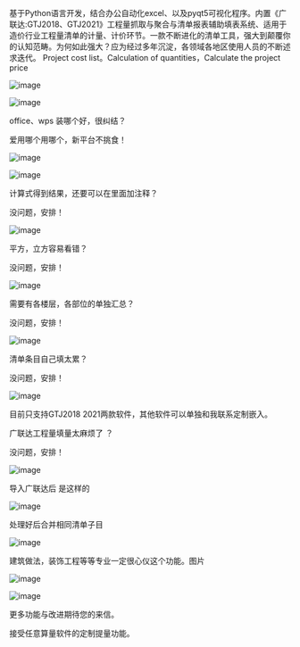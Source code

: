 基于Python语言开发，结合办公自动化excel、以及pyqt5可视化程序。内置《广联达:GTJ2018、GTJ2021》工程量抓取与聚合与清单报表辅助填表系统、适用于造价行业工程量清单的计量、计价环节。一款不断进化的清单工具，强大到颠覆你的认知范畴。为何如此强大？应为经过多年沉淀，各领域各地区使用人员的不断述求迭代。
Project cost list。Calculation of quantities，Calculate the project price

![image](https://user-images.githubusercontent.com/77518614/120287810-2f843600-c2f2-11eb-8c34-f567f5e65852.png)

![image](https://user-images.githubusercontent.com/77518614/120287834-327f2680-c2f2-11eb-9a61-d1f73a1a08f6.png)

office、wps 装哪个好，很纠结？

爱用哪个用哪个，新平台不挑食！



![image](https://user-images.githubusercontent.com/77518614/120287867-3b6ff800-c2f2-11eb-88cd-54153428edfa.png)

![image](https://user-images.githubusercontent.com/77518614/120287884-3f037f00-c2f2-11eb-9ca3-311cf8c8b05c.png)

计算式得到结果，还要可以在里面加注释？

没问题，安排！




![image](https://user-images.githubusercontent.com/77518614/120287915-4591f680-c2f2-11eb-8849-784df1ace697.png)

平方，立方容易看错？

没问题，安排！




![image](https://user-images.githubusercontent.com/77518614/120287941-4c206e00-c2f2-11eb-8234-c2f060074f1d.png)

需要有各楼层，各部位的单独汇总？

没问题，安排！



![image](https://user-images.githubusercontent.com/77518614/120287963-52aee580-c2f2-11eb-9555-ea0886327724.png)

清单条目自己填太累？

没问题，安排！



![image](https://user-images.githubusercontent.com/77518614/120287995-5b072080-c2f2-11eb-8d57-3d086a3aae46.png)

目前只支持GTJ2018 2021两款软件，其他软件可以单独和我联系定制嵌入。

广联达工程量填量太麻烦了 ？

没问题，安排！




![image](https://user-images.githubusercontent.com/77518614/120288026-60fd0180-c2f2-11eb-9aff-d6de8c81f6a9.png)

导入广联达后 是这样的



![image](https://user-images.githubusercontent.com/77518614/120288045-65291f00-c2f2-11eb-94e4-356a94750fb0.png)


处理好后合并相同清单子目




![image](https://user-images.githubusercontent.com/77518614/120288059-68bca600-c2f2-11eb-98b7-8aaa29f341ff.png)

建筑做法，装饰工程等等专业一定很心仪这个功能。图片



![image](https://user-images.githubusercontent.com/77518614/120288079-6bb79680-c2f2-11eb-82ca-13c9852d04b2.png)


![image](https://user-images.githubusercontent.com/77518614/120288130-783bef00-c2f2-11eb-91a9-c0f657fe0ff7.png)

更多功能与改进期待您的来信。

接受任意算量软件的定制提量功能。
